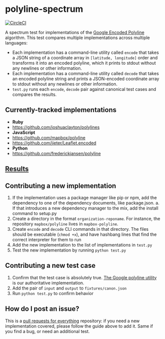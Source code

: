 # polyline-spectrum

[![CircleCI](https://circleci.com/gh/mapbox/polyline-spectrum/tree/master.svg?style=svg)](https://circleci.com/gh/mapbox/polyline-spectrum/tree/master)

A spectrum test for implementations of the [Google Encoded Polyline](https://developers.google.com/maps/documentation/utilities/polylinealgorithm)
algorithm. This test compares multiple implementations across multiple languages:

* Each implementation has a command-line utility called `encode` that takes a JSON
  string of a coordinate array in `[latitude, longitude]` order and transforms
  it into an encoded polyline, which it prints to stdout without any newlines
  or other information.
* Each implementation has a command-line utility called `decode` that takes an
  encoded polyline string and prints a JSON-encoded coordinate array
  to stdout without any newlines
  or other information.
* `test.py` runs each `encode`, `decode` pair against canonical test cases
  and compares the results.

## Currently-tracked implementations

* **Ruby**
* https://github.com/joshuaclayton/polylines 
* **JavaScript**
* https://github.com/mapbox/polyline
* https://github.com/jieter/Leaflet.encoded
* **Python**
* https://github.com/frederickjansen/polyline

## [Results](RESULTS.md)

## Contributing a new implementation

1. If the implementation uses a package manager like pip or npm,
   add the dependency to one of the dependency documents, like package.json.
   a. If that introduces a new dependency manager to the mix, add the install
     command to setup.py
2. Create a directory in the format `organization-reponame`. For instance,
   the repository `mapbox/polyline` lives in `mapbox-polyline`.
3. Create `encode` and `decode` CLI commands in that directory. The files
   should be executable (`chmod +x`), and have hashbang lines that find
   the correct interpreter for them to run
4. Add the new implementation to the list of implementations in `test.py`
5. Test the new implementation by running `python test.py`

## Contributing a new test case

1. Confirm that the test case is absolutely true. [The Google polyline utility](https://developers.google.com/maps/documentation/utilities/polylineutility)
   is our authoritative implementation.
2. Add the pair of `input` and `output` to `fixtures/canon.json`
3. Run `python test.py` to confirm behavior

## How do I post an issue?

This is a [pull requests for everything](https://gist.github.com/ryanflorence/8a62abea562ca2896dee) repository:
if you need a new implementation covered, please follow the guide above
to add it. Same if you find a bug, or need an additional test.
